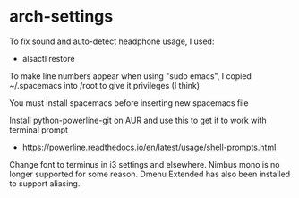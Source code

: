 # arch-settings

To fix sound and auto-detect headphone usage, I used:
  - alsactl restore



To make line numbers appear when using "sudo emacs", I copied ~/.spacemacs into /root to give it privileges (I think) 

You must install spacemacs before inserting new spacemacs file

Install python-powerline-git on AUR and use this to get it to work with terminal prompt 
  - https://powerline.readthedocs.io/en/latest/usage/shell-prompts.html

Change font to terminus in i3 settings and elsewhere. Nimbus mono is no longer supported for some reason. Dmenu Extended has also been installed to support aliasing. 
